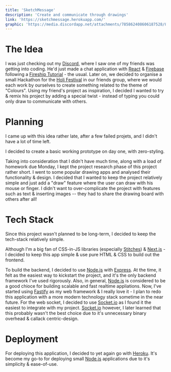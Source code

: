 ```yaml
---
title: 'SketchMessage'
description: 'Create and communicate through drawings'
link: 'https://sketchmessage.herokuapp.com/'
graphic: 'https://media.discordapp.net/attachments/785862408606187528/891567844330967061/SketchMessage.png'
---
```


# The Idea

I was just checking out my [Discord](https://discord.gg/nHAknNmA49), where I saw one of my friends was getting into coding. He'd just made a chat application with [React](https://reactjs.org) & [Firebase](https://firebase.google.com) following a [Fireship Tutorial](https://www.youtube.com/watch?v=zQyrwxMPm88&t=233s) - the usual. Later on, we decided to organise a small Hackathon for the [Holi Festival](https://en.wikipedia.org/wiki/Holi) in our friends group, where we would each work by ourselves to create something related to the theme of "Colours". Using my friend's project as inspiration, I decided I wanted to try & remix his project by adding a special twist - instead of typing you could only draw to communicate with others. 

# Planning 

I came up with this idea rather late, after a few failed projets, and I didn't have a lot of time left. 

I decided to create a basic working prototype on day one, with zero-styling.  

Taking into consideration that I didn't have much time, along with a load of homework due Monday, I kept the project research phase of this project rather short. I went to some popular drawing apps and analysed their functionality & design. I decided that I wanted to keep the project relatively simple and just add a "draw" feature where the user can draw with his mouse or finger. I didn't want to over-complicate the project with features such as text & inserting images -- they had to share the drawing board with others after all!

# Tech Stack

Since this project wasn't planned to be long-term, I decided to keep the tech-stack relatively simple. 

Although I'm a big fan of CSS-in-JS libraries (especially [Stitches](https://stitches.dev)) & [Next.js](https://nextjs.org) - I decided to keep this app simple & use pure HTML & CSS to build out the frontend.

To build the backend, I decided to use [Node.js](https://nodejs.org) with [Express](https://expressjs.com). At the time, it felt as the easiest way to kickstart the project, and it's the only backend framework I've used rigorously. Also, in general, [Node.js](https://nodejs.org) is considered to be a good chioce for building scalable and fast realtime appliations. Now, I've started using [Fastify](https://fastify.io) as my web framework & I really love it - I plan to redo this application with a more modern technology stack sometime in the near future. For the web socket, I decided to use [Socket.io](https://socket.io) as I found it the easiest to integrate with my project. [Socket.io](https://socket.io) however, I later learned that this probably wasn't the best choice due to it's unnecessary binary overhead & callack centric-design.

# Deployment 

For deploying this application, I decided to yet again go with [Heroku](https://heroku.com). It's become my go-to for deploying small [Node.js](https://nodejs.org) applications due to it's simplicity & ease-of-use.
